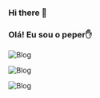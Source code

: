 ### Hi there 👋
### Olá! Eu sou o peper✋

![Blog](https://img.shields.io/badge/JavaScript-F7DF1E?style=for-the-badge&logo=javascript&logoColor=black/)

![Blog](https://img.shields.io/badge/HTML-239120?style=for-the-badge&logo=html5&logoColor=white/)

![Blog](https://img.shields.io/badge/CSS-239120?&style=for-the-badge&logo=css3&logoColor=white/)





